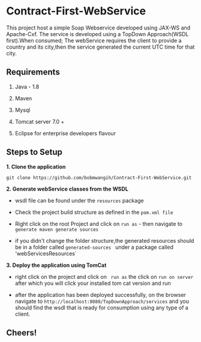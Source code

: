# Contract-First-WebService
This project host a simple Soap Webservice developed using JAX-WS and Apache-Cxf. The service is developed using a TopDown Approach(WSDL first).When consumed; The webService requires the client to provide a country and its city,then the service generated the current UTC time for that city.

## Requirements

1. Java - 1.8 

2. Maven 

3. Mysql 

4. Tomcat server 7.0 +

5. Eclipse for enterprise developers flavour

## Steps to Setup

**1. Clone the application**

`git clone https://github.com/bobmwangih/Contract-First-WebService.git`

**2. Generate webService classes from the WSDL**
+ wsdl file can be found under the `resources` package

+ Check the project build structure as defined in the `pom.xml file `

+ Right click on the root Project and click on `run as` - then navigate to `generate maven generate sources	`

+ if you didn't change the folder structure,the generated resources should be in a folder called `generated-sources ` under a package called 'webServicesResources`


**3. Deploy the application using TomCat**

+ right click on the project and click on ` run as` the click on `run on server` after which you will click your installed tom cat version and run

+ after the application has been deployed successfully, on the browser navigate to  `http://localhost:8080/TopDownApproach/services` and you should find the wsdl that is ready for consumption using any type of a client. 

## Cheers!


